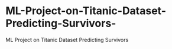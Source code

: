 # ML-Project-on-Titanic-Dataset-Predicting-Survivors-
ML Project on Titanic Dataset Predicting Survivors 
